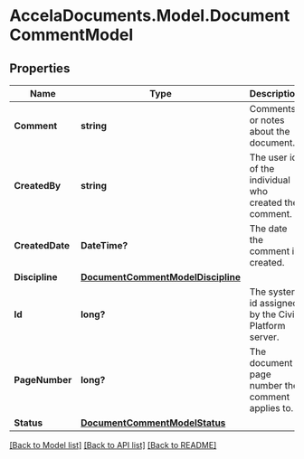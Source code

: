 # AccelaDocuments.Model.DocumentCommentModel
## Properties

Name | Type | Description | Notes
------------ | ------------- | ------------- | -------------
**Comment** | **string** | Comments or notes about the document. | [optional] 
**CreatedBy** | **string** | The user id of the individual who created the comment. | [optional] 
**CreatedDate** | **DateTime?** | The date the comment is created. | [optional] 
**Discipline** | [**DocumentCommentModelDiscipline**](DocumentCommentModelDiscipline.md) |  | [optional] 
**Id** | **long?** | The system id assigned by the Civic Platform server. | [optional] 
**PageNumber** | **long?** | The document page number the comment applies to. | [optional] 
**Status** | [**DocumentCommentModelStatus**](DocumentCommentModelStatus.md) |  | [optional] 

[[Back to Model list]](../README.md#documentation-for-models) [[Back to API list]](../README.md#documentation-for-api-endpoints) [[Back to README]](../README.md)


